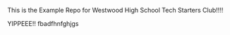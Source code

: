 This is the Example Repo for Westwood High School Tech Starters Club!!!!




YIPPEEE!!
fbadfhnfghjgs
